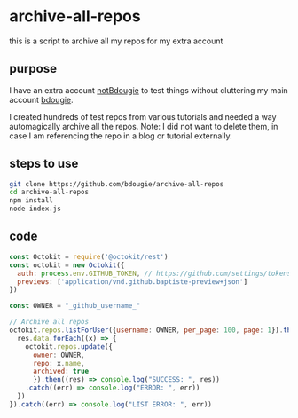 # archive-all-repos
this is a script to archive all my repos for my extra account

## purpose
I have an extra account [notBdougie](https://github.com/notBdougie) to test things without cluttering my main account [bdougie](https://github.com/bdougie).

I created hundreds of test repos from various tutorials and needed a way automagically archive all the repos. Note: I did not want to delete them, in case I am referencing the repo in a blog or tutorial externally. 

## steps to use

```sh
git clone https://github.com/bdougie/archive-all-repos
cd archive-all-repos
npm install
node index.js
```

## code 
```js
const Octokit = require('@octokit/rest')
const octokit = new Octokit({
  auth: process.env.GITHUB_TOKEN, // https://github.com/settings/tokens/new
  previews: ['application/vnd.github.baptiste-preview+json']
})

const OWNER = "_github_username_"

// Archive all repos
octokit.repos.listForUser({username: OWNER, per_page: 100, page: 1}).then((res) => {
  res.data.forEach((x) => {
    octokit.repos.update({
      owner: OWNER,
      repo: x.name,
      archived: true
      }).then((res) => console.log("SUCCESS: ", res))
    .catch((err) => console.log("ERROR: ", err))
  })
}).catch((err) => console.log("LIST ERROR: ", err))

```
